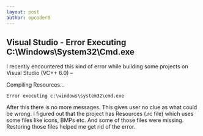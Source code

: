 ```yaml
---
layout: post
author: opcoder0
---
```


## Visual Studio - Error Executing C:\Windows\System32\Cmd.exe

I recently encountered this kind of error while building some projects on Visual Studio (VC++ 6.0) –

Compiling Resources...

```
Error executing c:\windows\system32\cmd.exe
```

After this there is no more messages. This gives user no clue as what could be wrong. I figured out that the project has Resources (.rc file) which uses some files like icons, BMPs etc. And some of those files were missing. Restoring those files helped me get rid of the error.
